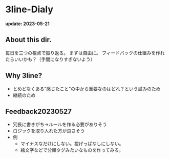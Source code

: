 # 3line-Dialy
**update: 2023-05-21**
## About this dir.
毎日を三つの視点で振り返る。
まずは自由に。
フィードバックの仕組みを作れたらいいかも？（手間になりすぎないよう）
## Why 3line?
- とめどなくある"感じたこと"の中から重要なのはどれ？という試みのため
- 継続のため

## Feedback20230527
- 冗長に書きがち→ルールを作る必要がありそう
- ロジックを取り入れた方が良さそう
- 例
    - マイナスなだけにしない。投げっぱなしにしない。
    - 絵文字などで分類タグみたいなものを作ってみる。
